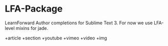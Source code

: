 LFA-Package
===============

LearnForward Author completions for Sublime Text 3.
For now we use LFA-level mixins for jade.

+article
+section
+youtube
+vimeo
+video
+img
